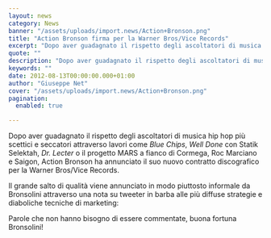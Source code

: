 ```yaml
---
layout: news
category: News
banner: "/assets/uploads/import.news/Action+Bronson.png"
title: "Action Bronson firma per la Warner Bros/Vice Records"
excerpt: "Dopo aver guadagnato il rispetto degli ascoltatori di musica hip hop più scettici e seccatori attraverso lavori come Blue Chips, Well Done con Statik Selektah, Dr. Lecter o il progetto MARS a fianco di Cormega, Roc Marciano e Saigon, Action Bronson ha annunciato il suo nuovo contratto discografico per la Warner Bros/Vice Records. Il grande [&hellip"
quote: ""
description: "Dopo aver guadagnato il rispetto degli ascoltatori di musica hip hop più scettici e seccatori attraverso lavori come Blue Chips, Well Done con Statik Selektah, Dr. Lecter o il progetto MARS a fianco di Cormega, Roc Marciano e Saigon, Action Bronson ha annunciato il suo nuovo contratto discografico per la Warner Bros/Vice Records. Il grande [&hellip"
keywords: ""
date: 2012-08-13T00:00:00.000+01:00
author: "Giuseppe Net"
cover: "/assets/uploads/import.news/Action+Bronson.png"
pagination:
  enabled: true

---
```


Dopo aver guadagnato il rispetto degli ascoltatori di musica hip hop più scettici e seccatori attraverso lavori come _Blue Chips_, _Well Done_ con Statik Selektah, _Dr. Lecter_ o il progetto MARS a fianco di Cormega, Roc Marciano e Saigon, Action Bronson ha annunciato il suo nuovo contratto discografico per la Warner Bros/Vice Records.

Il grande salto di qualità viene annunciato in modo piuttosto informale da Bronsolini attraverso una nota su tweeter in barba alle più diffuse strategie e diaboliche tecniche di marketing:

[](https://hotmc.com/action-bronson-firma-per-la-warner-brosvice-records/picture-1/)

  
Parole che non hanno bisogno di essere commentate, buona fortuna Bronsolini!